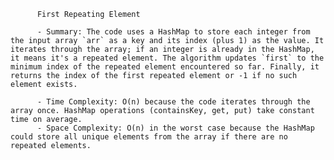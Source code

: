 
          First Repeating Element

          - Summary: The code uses a HashMap to store each integer from the input array `arr` as a key and its index (plus 1) as the value. It iterates through the array; if an integer is already in the HashMap, it means it's a repeated element. The algorithm updates `first` to the minimum index of the repeated element encountered so far. Finally, it returns the index of the first repeated element or -1 if no such element exists.

          - Time Complexity: O(n) because the code iterates through the array once. HashMap operations (containsKey, get, put) take constant time on average.
          - Space Complexity: O(n) in the worst case because the HashMap could store all unique elements from the array if there are no repeated elements.
          